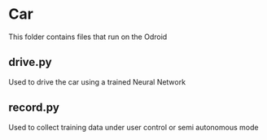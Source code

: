# Car

This folder contains files that run on the Odroid

## drive.py
Used to drive the car using a trained Neural Network

## record.py
Used to collect training data under user control or semi autonomous mode

